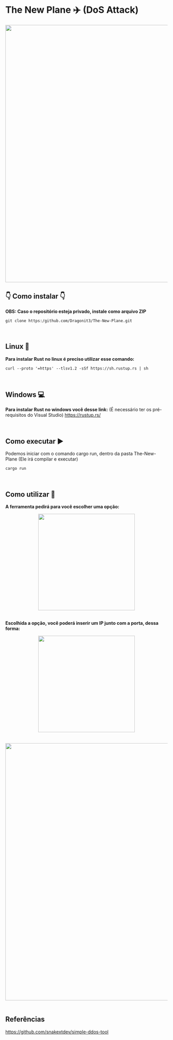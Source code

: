 # The New Plane ✈️ (DoS Attack)

<div align="center">
<img src="https://github.com/Dragonit3/The-New-Plane/assets/123481273/b56e5e41-a9fb-4fcc-9544-af51c2d3a785" width="800px" />
</div>


##  👇 Como instalar 👇
**OBS: Caso o repositório esteja privado, instale como arquivo ZIP**
```
git clone https:/github.com/Dragonit3/The-New-Plane.git
```

<br/>

## Linux 🐧
**Para instalar Rust no linux é preciso utilizar esse comando:** 
```
curl --proto '=https' --tlsv1.2 -sSf https://sh.rustup.rs | sh
```
<br/>

## Windows 💻
**Para instalar Rust no windows você desse link:** (É necessário ter os pré-requisitos do Visual Studio) https://rustup.rs/ 

<br/> 

## Como executar ▶️
Podemos iniciar com o comando cargo run, dentro da pasta The-New-Plane (Ele irá compilar e executar)
```
cargo run
```
<br/> 

## Como utilizar  🔧
**A ferramenta pedirá para você escolher uma opção:**

<div align="center">
<img src="https://github.com/Dragonit3/The-New-Plane/assets/123481273/9a9d8576-2dee-409e-8e00-cf7beab96b3a" width="300px" />
</div>

<br/>

**Escolhida a opção, você poderá inserir um IP junto com a porta, dessa forma:**

<div align="center">
<img src="https://github.com/Dragonit3/The-New-Plane/assets/123481273/c3867460-8d98-401f-891a-107461bcba3a" width="300px" />
</div>

<br/> 
<br/>

<div align="center">
<img src="https://github.com/Dragonit3/The-New-Plane/assets/160602980/3952825f-2be4-4521-8eac-71dce7dfba2d" width="800px" />
</div>

<br/>

## Referências
https://github.com/snakextdev/simple-ddos-tool 

